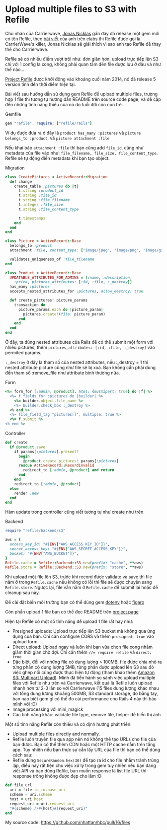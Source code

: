 # Upload multiple files to S3 with Refile

Chủ nhân của Carrierwave, [Jonas Nicklas](https://github.com/jnicklas) gần đây đã release một gem mới có tên Refile, theo [bài viết](http://www.elabs.se/blog/68-refile-fixing-ruby-file-uploads) của anh trên elabs thì Refile được gọi là CarrierWave's killer, Jonas Nicklas sẽ giải thích vì sao anh tạo Refile để thay thế cho Carrierwave.

Refile sẽ có nhiều điểm vượt trội như: đơn giản hơn, upload trực tiếp lên S3 chỉ với 1 config là xong, không phải quan tâm đến file được lưu ở đâu và như thế nào...


[Project Refile](https://github.com/elabs/refile) được khởi động vào khoảng cuối năm 2014, nó đã release 5 version tính đến thời điểm hiện tại.

Bài viết sau hướng dẫn sử dụng gem Refile để upload multiple files, trường hợp 1 file thì tương tự hướng dẫn README trên source code page, và đề cập đến những tính năng thiếu của nó do tuổi đời còn non trẻ.

Gemfile
```ruby
gem "refile", require: ["refile/rails"]
```

Ví dụ được đưa ra ở đây là ```product has_many :pictures``` và ```picture belongs_to :product```, và ```picture attachment :file```

Nếu khai báo ```attachment :file``` thì bạn cũng add ```file_id```, cũng như metadata của file vào như: ```file_filename, file_size, file_content_type```. Refile sẽ tự động điền metadata khi bạn tạo object.

Migration
```ruby
class CreatePictures < ActiveRecord::Migration
  def change
    create_table :pictures do |t|
      t.string :product_id
      t.string :file_id
      t.string :file_filename
      t.integer :file_size
      t.string :file_content_type

      t.timestamps
    end
  end
end
```


```ruby
class Picture < ActiveRecord::Base
  belongs_to :product
  attachment :file, content_type: ["image/jpeg", "image/png", "image/gif"]

  validates_uniqueness_of :file_filename
end

class Product < ActiveRecord::Base
  UPDATABLE_ATTRIBUTES_FOR_ADMINS = [:name, :description,
    :price, pictures_attributes: [:id, :file, :_destroy]]
  has_many :pictures
  accepts_nested_attributes_for :pictures, allow_destroy: true

  def create_pictures! picture_params
    transaction do
      picture_params.each do |picture_param|
        pictures.create!(file: picture_param)
      end
    end
  end
end
```

Ở đây, ta dùng nested attributes của Rails để có thể submit một form với nhiều pictures, thêm ```pictures_attributes: [:id, :file, :_destroy]``` vào permited params.

```:_destroy``` ở đây là tham số của nested attributes, nếu :_destroy = 1 thì nested attribute picture cũng như file sẽ bị xoá. Bạn không cần phải dùng đến tham số :remove_file như attribute bình thường nữa.

Form
```ruby
<%= form_for [:admin, @product], html: {multipart: true} do |f| %>
  <%= f.fields_for :pictures do |builder| %>
    <%= builder.object.file_name %>
    <%= builder.check_box :_destroy %>
  <% end %>
  <%= file_field_tag "pictures[]", multiple: true %>
  <%= f.submit %>
<% end %>
```

Controller
```ruby
def create
  if @product.save
    if params[:pictures].present?
      begin
        @product.create_pictures! params[:pictures]
      rescue ActiveRecord::RecordInvalid
        redirect_to [:admin, @product] and return
      end
    end
    redirect_to [:admin, @product]
  else
    render :new
  end
end
```

Hàm update trong controller cũng viết tương tự như create như trên.

Backend
```ruby
require "refile/backend/s3"

aws = {
  access_key_id: "#{ENV["AWS_ACCESS_KEY_ID"]}",
  secret_access_key: "#{ENV["AWS_SECRET_ACCESS_KEY"]}",
  bucket: "#{ENV["AWS_BUCKET"]}",
}
Refile.cache = Refile::Backend::S3.new(prefix: "cache", **aws)
Refile.store = Refile::Backend::S3.new(prefix: "store", **aws)
```

Khi upload một file lên S3, trước khi record được validate và save thì file nằm ở trong ```Refile.cache``` nếu không có lỗi thì file sẽ được chuyển sang ```Refile.store```. Ngược lại, file vẫn nằm ở ```Refile.cache``` để submit lại hoặc để cleanup sau này.

Để cài đặt biến môi trường bạn có thể dùng gem [dotenv](https://github.com/bkeepers/dotenv) hoặc [figaro](https://github.com/laserlemon/figaro)


Còn phần upload 1 file bạn có thể đọc README trên [project page](https://github.com/elabs/refile)

Hiện tại Refile có một số tính năng để upload 1 file rất hay như:
- Presigned uploads: Upload trực tiếp lên S3 bucket mà không qua ứng dụng của bạn. Chỉ cần configure CORS và thêm ```presigned: true``` vào upload form.
- Direct upload: Upload ngay và luôn khi bạn vừa chọn file xong nhằm giảm thời gian chờ đợi. Chỉ cần thêm ```//= require refile``` và ```direct: true```
- Đặc biệt, đối với những file có dung lượng > 100MB, file được chia nhỏ ra từng phần có dung lượng 5MB, từng phần được upload lên S3 sau đó việc ghép nối cũng được thực hiện tự động (tham khảo thêm [Amazon S3: Multipart Upload](https://aws.amazon.com/blogs/aws/amazon-s3-multipart-upload/)). Mình đã tiến hành so sánh việc upload multiple files với Refile như trên và Carrierwave, kết quả là Refile luôn upload nhanh hơn từ 2-3 lần so với Carrierwave (15 files dung lượng khác nhau với tổng dung lượng khoảng 500MB, S3 standard storage, đo bằng tay, bạn nào biết gem gì có thể đo cái performance cho Rails 4 này thì bảo mình với :D)
- Image processing với mini_magick
- Các tính năng khác: validate file type, remove file, helper để hiển thị ảnh

Một số tính năng Refile còn thiếu và có định hướng phát triển:
- Upload multiple files directly and normally.
- Refile luôn truyền file qua app nên nó không thể tạo URLs cho file của bạn được. Bạn có thể thêm CDN hoặc một HTTP cache nằm trên tầng app. Tuy nhiên nếu bạn thực sự cần lấy URL của file thì bạn có thể dùng cách sau:
- Refile dùng ```SecureRandom.hex(30)``` để tạo ra id cho file nhằm tránh trùng lặp, điều này rất tiện cho việc xử lý trong gem tuy nhiên nếu bạn đang viết API và bạn dùng Refile, bạn muốn response là list file URL thì response trông không được đẹp cho lắm :D

```ruby
def file_url
  uri = file.to_io.base_uri
  scheme = uri.scheme
  host = uri.host
  request_uri = uri.request_uri
  "#{scheme}://#{host}#{request_uri}"
end
```

My source code: https://github.com/nhattan/hbc/pull/16/files
